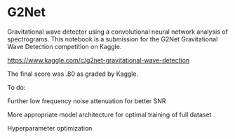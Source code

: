 # G2Net

Gravitational wave detector using a convolutional neural network analysis of spectrograms. This notebook is a submission for the G2Net Gravitational Wave Detection competition on Kaggle.

https://www.kaggle.com/c/g2net-gravitational-wave-detection

The final score was .80 as graded by Kaggle.

To do:

Further low frequency noise attenuation for better SNR 

More appropriate model architecture for optimal training of full dataset

Hyperparameter optimization
